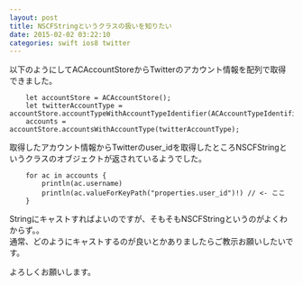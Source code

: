 ```yaml
---
layout: post
title: NSCFStringというクラスの扱いを知りたい
date: 2015-02-02 03:22:10
categories: swift ios8 twitter
---
```

<p>以下のようにしてACAccountStoreからTwitterのアカウント情報を配列で取得できました。</p>

<pre><code>    let accountStore = ACAccountStore();
    let twitterAccountType = accountStore.accountTypeWithAccountTypeIdentifier(ACAccountTypeIdentifierTwitter);
    accounts = accountStore.accountsWithAccountType(twitterAccountType);
</code></pre>

<p>取得したアカウント情報からTwitterのuser_idを取得したところNSCFStringというクラスのオブジェクトが返されているようでした。</p>

<pre><code>    for ac in accounts {
        println(ac.username)
        println(ac.valueForKeyPath("properties.user_id")!) // &lt;- ここ
    }
</code></pre>

<p>Stringにキャストすればよいのですが、そもそもNSCFStringというのがよくわからず。。<br>
通常、どのようにキャストするのが良いとかありましたらご教示お願いしたいです。</p>

<p>よろしくお願いします。</p>
